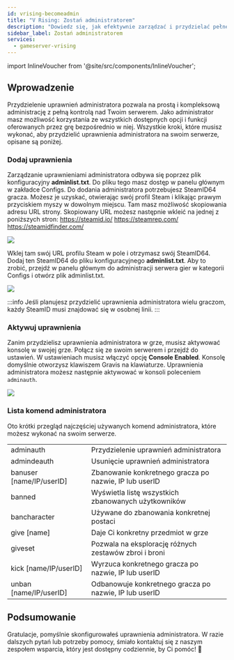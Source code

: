 ```yaml
---
id: vrising-becomeadmin
title: "V Rising: Zostań administratorem"
description: "Dowiedz się, jak efektywnie zarządzać i przydzielać pełne uprawnienia administratora na swoim serwerze gier → Sprawdź teraz"
sidebar_label: Zostań administratorem
services:
  - gameserver-vrising
---
```


import InlineVoucher from '@site/src/components/InlineVoucher';

## Wprowadzenie
Przydzielenie uprawnień administratora pozwala na prostą i kompleksową administrację z pełną kontrolą nad Twoim serwerem. Jako administrator masz możliwość korzystania ze wszystkich dostępnych opcji i funkcji oferowanych przez grę bezpośrednio w niej. Wszystkie kroki, które musisz wykonać, aby przydzielić uprawnienia administratora na swoim serwerze, opisane są poniżej.  
<InlineVoucher />

### Dodaj uprawnienia

Zarządzanie uprawnieniami administratora odbywa się poprzez plik konfiguracyjny **adminlist.txt**. Do pliku tego masz dostęp w panelu głównym w zakładce Configs. Do dodania administratora potrzebujesz SteamID64 gracza. Możesz je uzyskać, otwierając swój profil Steam i klikając prawym przyciskiem myszy w dowolnym miejscu. Tam masz możliwość skopiowania adresu URL strony. Skopiowany URL możesz następnie wkleić na jednej z poniższych stron: https://steamid.io/ https://steamrep.com/ https://steamidfinder.com/ 

![](https://screensaver01.zap-hosting.com/index.php/s/QT5HRX4t966kRjQ/preview)

Wklej tam swój URL profilu Steam w pole i otrzymasz swój SteamID64. Dodaj ten SteamID64 do pliku konfiguracyjnego **adminlist.txt**. Aby to zrobić, przejdź w panelu głównym do administracji serwera gier w kategorii Configs i otwórz plik adminlist.txt. 

![](https://screensaver01.zap-hosting.com/index.php/s/Y35BDx5xJ5zLGoS/preview)

:::info
Jeśli planujesz przydzielić uprawnienia administratora wielu graczom, każdy SteamID musi znajdować się w osobnej linii. 
:::

### Aktywuj uprawnienia

Zanim przydzielisz uprawnienia administratora w grze, musisz aktywować konsolę w swojej grze. Połącz się ze swoim serwerem i przejdź do ustawień. W ustawieniach musisz włączyć opcję **Console Enabled**. Konsolę domyślnie otworzysz klawiszem Gravis na klawiaturze. Uprawnienia administratora możesz następnie aktywować w konsoli poleceniem `adminauth`. 

![](https://screensaver01.zap-hosting.com/index.php/s/MLS9wbcC56ZomAb/preview)


### Lista komend administratora

Oto krótki przegląd najczęściej używanych komend administratora, które możesz wykonać na swoim serwerze. 

|                          |                                                         |
| ------------------------ | ------------------------------------------------------- |
| adminauth                | Przydzielenie uprawnień administratora                  |
| admindeauth              | Usunięcie uprawnień administratora                      |
| banuser [name/IP/userID] | Zbanowanie konkretnego gracza po nazwie, IP lub userID  |
| banned                   | Wyświetla listę wszystkich zbanowanych użytkowników     |
| bancharacter             | Używane do zbanowania konkretnej postaci                |
| give [name]              | Daje Ci konkretny przedmiot w grze                       |
| giveset                  | Pozwala na eksplorację różnych zestawów zbroi i broni   |
| kick [name/IP/userID]    | Wyrzuca konkretnego gracza po nazwie, IP lub userID     |
| unban [name/IP/userID]   | Odbanowuje konkretnego gracza po nazwie, IP lub userID  |


## Podsumowanie

Gratulacje, pomyślnie skonfigurowałeś uprawnienia administratora. W razie dalszych pytań lub potrzeby pomocy, śmiało kontaktuj się z naszym zespołem wsparcia, który jest dostępny codziennie, by Ci pomóc! 🙂

<InlineVoucher />
